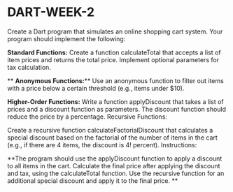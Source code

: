 # DART-WEEK-2
Create a Dart program that simulates an online shopping cart system. Your program should implement the following:

**Standard Functions:**
Create a function calculateTotal that accepts a list of item prices and returns the total price.
Implement optional parameters for tax calculation.

**
**Anonymous Functions:****
Use an anonymous function to filter out items with a price below a certain threshold (e.g., items under $10).


**Higher-Order Functions:**
Write a function applyDiscount that takes a list of prices and a discount function as parameters. The discount function should reduce the price by a percentage.
Recursive Functions:


Create a recursive function calculateFactorialDiscount that calculates a special discount based on the factorial of the number of items in the cart (e.g., if there are 4 items, the discount is 4! percent).
Instructions:


**The program should use the applyDiscount function to apply a discount to all items in the cart.
Calculate the final price after applying the discount and tax, using the calculateTotal function.
Use the recursive function for an additional special discount and apply it to the final price.
**
